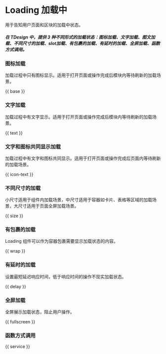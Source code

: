 # Loading 加载中

用于告知用户页面和区块的加载中状态。

##### 在 TDesign 中，提供 3 种不同形式的加载状态：图标加载、文字加载、图文加载、不同尺寸的加载、slot加载、有包裹的加载、有延时的加载、全屏加载、函数方式调用。

### 图标加载

加载过程中只有图标显示。适用于打开页面或操作完成后模块内等待刷新的加载场景。

{{ base }}

### 文字加载

加载过程中有文字显示。适用于打开页面或操作完成后模块内等待刷新的加载场景。

{{ text }}

### 文字和图标共同显示加载

加载过程中有文字和图标共同显示。适用于打开页面或操作完成后页面内等待刷新的加载场景。

{{ icon-text }}

### 不同尺寸的加载
小尺寸适用于组件内加载场景，中尺寸适用于容器如卡片、表格等区域的加载场景，大尺寸适用于页面全屏加载场景。

{{ size }}

### 有包裹的加载
Loading 组件可以作为容器包裹需要显示加载状态的内容。

{{ wrap }}

### 有延时的加载
设置最短延迟响应时间，低于响应时间的操作不现实加载状态。

{{ delay }}

### 全屏加载
全屏展示加载状态，阻止用户操作。

{{ fullscreen }}

### 函数方式调用

{{ service }}

